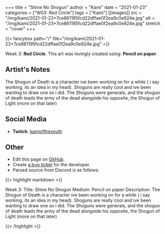 +++
title =       "Shine No Shogun"
author =      "Kami"
date =        "2021-01-23"
categories =  ["W03: Red Circle"]
tags =        ["Kami"]
[[images]]
                      src = "/img/kami/2021-01-23+7ce861195fcd22dffae0f2ea9c0e924e.jpg"
                      alt = "/img/kami/2021-01-23+7ce861195fcd22dffae0f2ea9c0e924e.jpg"
                      stretch = "cover"
+++


{{< fancybox path="/" file="/img/kami/2021-01-23+7ce861195fcd22dffae0f2ea9c0e924e.jpg" >}}


Week 3: **Red Circle**. This art was lovingly created using: **Pencil on paper**.

## Artist's Notes

The Shogun of Death is a character ive been working on for a while ( i say working, its an idea in my head). Shoguns are really cool and ive been wanting to draw one so i did. The Shoguns were generals, and the shogun of death leads the army of the dead alongside his opposite, the Shogun of Light (more on that later)

## Social Media

- **Twitch**: [kamiofthesouth]()


## Other

- Edit this page on [GitHub](https://github.com/teaminkling/web-refresh/edit/main/blog/content/blog/kami-week-3-a911.md).
- Create [a bug ticket](https://github.com/teaminkling/web-refresh/issues/new?assignees=&labels=bug&template=problem-report.md&title=) for the developer.
- Parsed source from Discord is as follows:

{{< highlight markdown >}}

Week 3:
Title: Shine No Shogun
Medium: Pencil on paper
Description: The Shogun of Death is a character ive been working on for a while ( i say working, its an idea in my head). Shoguns are really cool and ive been wanting to draw one so i did. The Shoguns were generals, and the shogun of death leads the army of the dead alongside his opposite, the Shogun of Light (more on that later)

{{< /highlight >}}